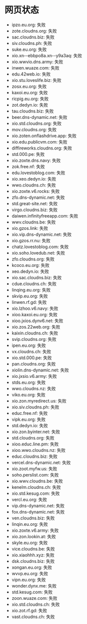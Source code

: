 # 网页状态
- ipzo.eu.org: 失败
- zote.cloudns.org: 失败
- sac.cloudns.biz: 失败
- siv.cloudns.ph: 失败
- suke.eu.org: 失败
- xio.xn--ebbpo8a.xn--y9a3aq: 失败
- xio.wwvio.dns.army: 失败
- inwen.wuaze.com: 失败
- edu.42web.io: 失败
- xio.stu.loveslife.biz: 失败
- zosx.eu.org: 失败
- kaxoi.eu.org: 失败
- ricpig.eu.org: 失败
- zot.dedyn.io: 失败
- tau.cloudns.biz: 失败
- beer.dns-dynamic.net: 失败
- xio.std.cloudns.org: 失败
- mov.cloudns.org: 失败
- xio.zoten.onflashdrive.app: 失败
- xio.edu.publicvm.com: 失败
- diffireworks.cloudns.org: 失败
- std.000.pe: 失败
- xio.zoxte.dns.navy: 失败
- zok.free.nf: 失败
- edu.lovestoblog.com: 失败
- xio.xeo.dedyn.io: 失败
- wwo.cloudns.ch: 失败
- xio.zoxte.v6.rocks: 失败
- zfo.dns-dynamic.net: 失败
- std.great-site.net: 失败
- virgo.cloudns.biz: 失败
- daiwen.infinityfreeapp.com: 失败
- wwv.cloudns.be: 失败
- xio.gzos.link: 失败
- xio.vip.dns-dynamic.net: 失败
- xio.gzos.rr.nu: 失败
- chatz.lovestoblog.com: 失败
- xio.soho.lovedub.net: 失败
- zfo.cloudns.org: 失败
- kcoco.eu.org: 失败
- xeo.dedyn.io: 失败
- xio.sac.cloudns.biz: 失败
- cdue.cloudns.ch: 失败
- linqing.eu.org: 失败
- skvip.eu.org: 失败
- linwen.rf.gd: 失败
- xio.lzhoo.v6.navy: 失败
- xioo.kaxoi.eu.org: 失败
- xioo.jxios.dynv6.net: 失败
- xio.zos.22web.org: 失败
- kaixin.cloudns.ch: 失败
- svip.cloudns.org: 失败
- ipen.eu.org: 失败
- vx.cloudns.ch: 失败
- xio.std.000.pe: 失败
- pan.cloudns.org: 失败
- xiolin.dns-dynamic.net: 失败
- xio.jxsio.v6.army: 失败
- stds.eu.org: 失败
- wwo.cloudns.nz: 失败
- viko.eu.org: 失败
- xio.zon.myredirect.us: 失败
- xio.siv.cloudns.ph: 失败
- educ.free.nf: 失败
- vipk.eu.org: 失败
- std.dedyn.io: 失败
- xio.zon.byinter.net: 失败
- std.cloudns.org: 失败
- xioo.educ.line.pm: 失败
- xioo.wwo.cloudns.nz: 失败
- educ.cloudns.biz: 失败
- vercel.dns-dynamic.net: 失败
- xio.zoot.myfw.us: 失败
- soho.perslist.com: 失败
- xio.wwv.cloudns.be: 失败
- kenelm.cloudns.ch: 失败
- xio.std.kesug.com: 失败
- vercl.eu.org: 失败
- vip.dns-dynamic.net: 失败
- fox.dns-dynamic.net: 失败
- ven.cloudns.biz: 失败
- linqin.eu.org: 失败
- xio.zoxte.v6.army: 失败
- xio.zon.lookin.at: 失败
- skyle.eu.org: 失败
- vice.cloudns.be: 失败
- xio.xiaohhh.xyz: 失败
- dsk.cloudns.biz: 失败
- xongan.eu.org: 失败
- wvvp.eu.org: 失败
- vipn.eu.org: 失败
- wonder.dynx.me: 失败
- std.kesug.com: 失败
- zoon.wuaze.com: 失败
- xio.std.cloudns.ch: 失败
- xio.zot.rf.gd: 失败
- vast.cloudns.ch: 失败
